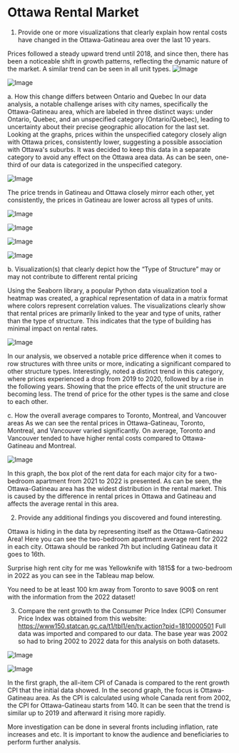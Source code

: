 # Ottawa Rental Market
1)	Provide one or more visualizations that clearly explain how rental costs have changed in the Ottawa-Gatineau area over the last 10 years.


Prices followed a steady upward trend until 2018, and since then, there has been a noticeable shift in growth patterns, reflecting the dynamic nature of the market. A similar trend can be seen in all unit types.
![Image](Data/Ottawa_Gatineau_Area_Average_Rent_by_Year.png)
   

![Image](Data/rent_per_year_per_unit_type.png)


 

a.	How this change differs between Ontario and Quebec
In our data analysis, a notable challenge arises with city names, specifically the Ottawa-Gatineau area, which are labeled in three distinct ways: under Ontario, Quebec, and an unspecified category (Ontario/Quebec), leading to uncertainty about their precise geographic allocation for the last set.
Looking at the graphs, prices within the unspecified category closely align with Ottawa prices, consistently lower, suggesting a possible association with Ottawa's suburbs. It was decided to keep this data in a separate category to avoid any effect on the Ottawa  area data. As can be seen, one-third of our data is categorized in the unspecified category.


![Image](Data/Quebec_Vs_Ontario.png)  

The price trends in Gatineau and Ottawa closely mirror each other, yet consistently, the prices in Gatineau are lower across all types of units.

![Image](Data/Quebec_Vs_Ontario_bachelor.png)  

![Image](Data/Quebec_Vs_Ontario_one_bedroom.png)  

![Image](Data/Quebec_Vs_Ontario_Two_bedroom.png)  
 
![Image](Data/Quebec_Vs_Ontario_Three_bedroom.png)  

b.	Visualization(s) that clearly depict how the “Type of Structure” may or may not contribute to different rental pricing

Using the Seaborn library, a popular Python data visualization tool a heatmap was created, a graphical representation of data in a matrix format where colors represent correlation values. The visualizations clearly show that rental prices are primarily linked to the year and type of units, rather than the type of structure. This indicates that the type of building has minimal impact on rental rates.

 ![Image](Data/heatmap.png) 

In our analysis, we observed a notable price difference when it comes to row structures with three units or more, indicating a significant compared to other structure types. Interestingly, noted a distinct trend in this category, where prices experienced a drop from 2019 to 2020, followed by a rise in the following years. Showing that the price effects of the unit structure are becoming less. The trend of price for the other types is the same and close to each other.
 
	
c.	How the overall average compares to Toronto, Montreal, and Vancouver areas
As we can see the rental prices in Ottawa-Gatineau, Toronto, Montreal, and Vancouver varied significantly. On average, Toronto and Vancouver tended to have higher rental costs compared to Ottawa-Gatineau and Montreal.

 ![Image](Data/Ottawa_Vs_Montreal_Vs_Toronto_VS_Vancouver.png) 

In this graph, the box plot of the rent data for each major city for a two-bedroom apartment from 2021 to 2022 is presented. As can be seen, the Ottawa-Gatineau area has the widest distribution in the rental market. This is caused by the difference in rental prices in Ottawa and Gatineau and affects the average rental in this area.
 
 

2)	Provide any additional findings you discovered and found interesting.

Ottawa is hiding in the data by representing itself as the Ottawa-Gatineau Area! Here you can see the two-bedroom apartment average rent for 2022 in each city. Ottawa should be ranked 7th but including Gatineau data it goes to 16th.

 


Surprise high rent city for me was Yellowknife with 1815$ for a two-bedroom in 2022 as you can see in the Tableau map below. 
 

You need to be at least 100 km away from Toronto to save 900$ on rent with the information from the 2022 dataset!
 



3)	Compare the rent growth to the Consumer Price Index (CPI)
Consumer Price Index was obtained from this website:   https://www150.statcan.gc.ca/t1/tbl1/en/tv.action?pid=1810000501
Full data was imported and compared to our data. The base year was 2002 so had to bring 2002 to 2022 data for this analysis on both datasets.

 ![Image](Data/CPI_canada.png) 
 
 ![Image](Data/CPI_Ottawa_VS_canada.png) 


In the first graph, the all-item CPI of Canada is compared to the rent growth CPI that the initial data showed. In the second graph, the focus is Ottawa-Gatineau area. As the CPI is calculated using whole Canada rent from 2002, the CPI for Ottawa-Gatineau starts from 140. It can be seen that the trend is similar up to 2019 and afterward it rising more rapidly.

   





More investigation can be done in several fronts including inflation, rate increases and etc. It is important to know the audience and beneficiaries to perform further analysis.
